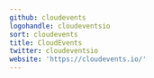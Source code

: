 ```yaml
---
github: cloudevents
logohandle: cloudeventsio
sort: cloudevents
title: CloudEvents
twitter: cloudeventsio
website: 'https://cloudevents.io/'
---
```

